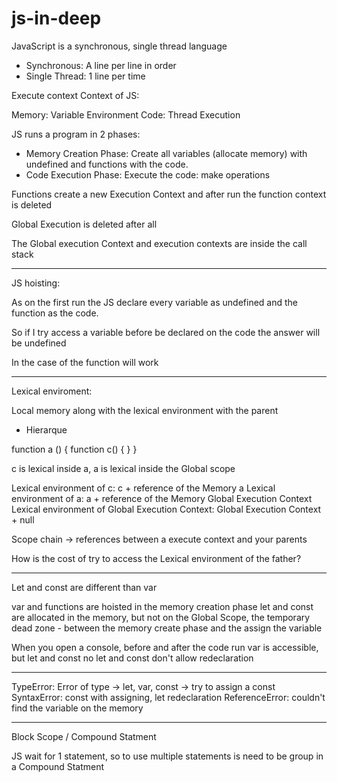 # js-in-deep

JavaScript is a synchronous, single thread language

- Synchronous: A line per line in order
- Single Thread:  1 line per time


Execute  context Context of JS:

Memory: Variable Environment
Code: Thread Execution


JS runs a program  in 2 phases:

- Memory Creation Phase: Create all variables (allocate memory) with undefined and functions with the code.
- Code Execution Phase: Execute the code: make operations

Functions create a new Execution Context and after run the function context is deleted

Global Execution is deleted after all


The Global execution Context and execution contexts are inside the call stack


----------------------------------------------------------

JS hoisting:

As on the first run the JS declare every variable as undefined and the function as the code.

So if I try access a variable before be declared on the code the answer will be undefined

In the case of the function will work


--------------------------------------------------------

Lexical enviroment:

Local memory along with the lexical environment with the parent

- Hierarque


function a () {
	function c() {
	}
}

c is lexical inside a, a is lexical inside the Global scope


Lexical environment of c: c + reference of the Memory a
Lexical environment of a: a + reference of the Memory Global Execution Context
Lexical environment of Global Execution Context: Global Execution Context + null

Scope chain -> references between a execute context and your parents 

How is the cost of try to access the Lexical environment of the father?

-------------------------------------------------------------------
Let and const are different than var

var and functions are hoisted in the memory creation phase
let and const are allocated in the memory, but not on the Global Scope, the temporary dead zone - between the memory create phase and the assign the variable

When you open a console, before and after the code run var is accessible, but let and const no 
let and const don't allow redeclaration

-----------------------------------------------------
TypeError: Error of type -> let, var, const -> try to assign a const
SyntaxError: const with assigning, let redeclaration
ReferenceError: couldn't find the variable on the memory 

------------------------------------------------------------

Block Scope / Compound Statment 



JS wait for 1 statement, so to use multiple statements is need to be group in a Compound Statment



